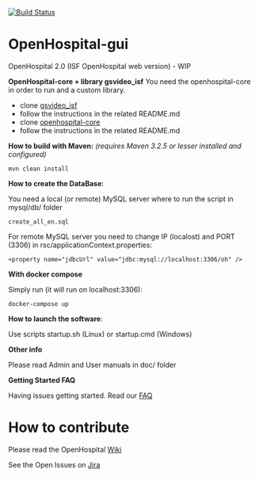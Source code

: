[![Build Status](https://travis-ci.org/informatici/openhospital-gui.svg?branch=master)](https://travis-ci.org/informatici/openhospital-gui)
# OpenHospital-gui
OpenHospital 2.0 (ISF OpenHospital web version) - WIP

**OpenHospital-core + library gsvideo_isf**
You need the openhospital-core in order to run and a custom library.

* clone [gsvideo_isf](https://github.com/informatici/gsvideo_isf)
* follow the instructions in the related README.md
* clone [openhospital-core](https://github.com/informatici/openhospital-core)
* follow the instructions in the related README.md


**How to build with Maven:**
_(requires Maven 3.2.5 or lesser installed and configured)_

    mvn clean install
    
**How to create the DataBase**:

You need a local (or remote) MySQL server where to run the script in mysql/db/ folder

	create_all_en.sql
	
For remote MySQL server you need to change IP (localost) and PORT (3306) in rsc/applicationContext.properties:

	<property name="jdbcUrl" value="jdbc:mysql://localhost:3306/oh" />

**With docker compose**

Simply run (it will run on localhost:3306):

	docker-compose up 

**How to launch the software**:

Use scripts startup.sh (Linux) or startup.cmd (Windows)

**Other info**

Please read Admin and User manuals in doc/ folder

**Getting Started FAQ**

Having issues getting started. Read our [FAQ](https://openhospital.atlassian.net/wiki/spaces/OH/pages/568951013/Getting+Started+FAQ)

# How to contribute

Please read the OpenHospital [Wiki](https://openhospital.atlassian.net/wiki/display/OH/Contribution+Guidelines)

See the Open Issues on [Jira](https://openhospital.atlassian.net/issues/)
